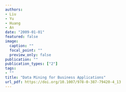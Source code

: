 ```yaml
---
authors:
- Liu
- Yu
- Huang
- An
date: "2009-01-01"
featured: false
image:
  caption: ""
  focal_point: ""
  preview_only: false
publication: ""
publication_types: ["2"]
tags:
- ""
title: "Data Mining for Business Applications"
url_pdf: https://doi.org/10.1007/978-0-387-79420-4_13
---
```


